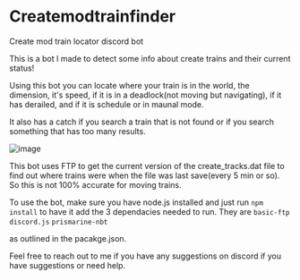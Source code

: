 # Createmodtrainfinder
Create mod train locator discord bot



This is a bot I made to detect some info about create trains and their current status!

Using this bot you can locate where your train is in the world, the dimension, it's speed, if it is in a deadlock(not moving but navigating), if it has derailed, and if it is schedule or in maunal mode.

It also has a catch if you search a train that is not found or if you search something that has too many results.

![image](https://github.com/user-attachments/assets/ff63b7c9-c2b4-4baa-920d-2b669204f9d1)



This bot uses FTP to get the current version of the create_tracks.dat file to find out where trains were when the file was last save(every 5 min or so). So this is not 100% accurate for moving trains.


To use the bot, make sure you have node.js installed and just run `npm install` to have it add the 3 dependacies needed to run.
They are 
`basic-ftp`
`discord.js`
`prismarine-nbt`

as outlined in the pacakge.json.

Feel free to reach out to me if you have any suggestions on discord if you have suggestions or need help. 
